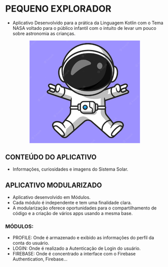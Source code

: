 # PEQUENO EXPLORADOR
- Aplicativo Desenvolvido para a prática da Linguagem Kotlin com o Tema NASA voltado para o público
  infantil com o intuito de levar um pouco sobre astronomia as crianças.

<p align="center">
  <img src="screen/Astronaut.PNG" width="350" title="Avatar Astronauta">
</p>

## CONTEÚDO DO APLICATIVO

- Informações, curiosidades e imagens do Sistema Solar.

## APLICATIVO MODULARIZADO

- Aplicativo desenvolvido em Módulos.
- Cada módulo é independente e tem uma finalidade clara.
- A modularização oferece oportunidades para o compartilhamento de código e a criação de vários apps
  usando a mesma base.

### MÓDULOS:

- PROFILE: Onde é armazenado e exibido as informações do perfil da conta do usuário.
- LOGIN: Onde é realizado a Autenticação de Login do usuário.
- FIREBASE: Onde é concentrado a interface com o Firebase Authentication, Firebase...